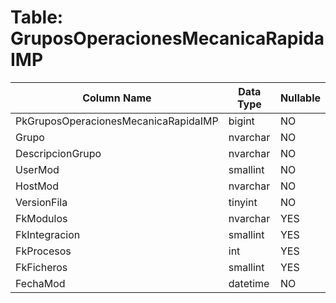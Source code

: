 # Table: GruposOperacionesMecanicaRapidaIMP

| Column Name | Data Type | Nullable |
|-------------|-----------|----------|
| PkGruposOperacionesMecanicaRapidaIMP | bigint | NO |
| Grupo | nvarchar | NO |
| DescripcionGrupo | nvarchar | NO |
| UserMod | smallint | NO |
| HostMod | nvarchar | NO |
| VersionFila | tinyint | NO |
| FkModulos | nvarchar | YES |
| FkIntegracion | smallint | YES |
| FkProcesos | int | YES |
| FkFicheros | smallint | YES |
| FechaMod | datetime | NO |
